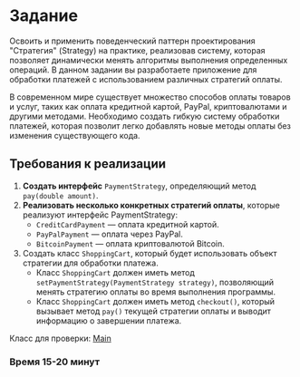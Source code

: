 # Задание

Освоить и применить поведенческий паттерн проектирования "Стратегия" (Strategy) на практике, реализовав систему, которая
позволяет динамически менять алгоритмы выполнения определенных операций. В данном задании вы разработаете приложение для
обработки платежей с использованием различных стратегий оплаты.

В современном мире существует множество способов оплаты товаров и услуг, таких как оплата кредитной картой, PayPal,
криптовалютами и другими методами. Необходимо создать гибкую систему обработки платежей, которая позволит легко
добавлять новые методы оплаты без изменения существующего кода.

## Требования к реализации

1. **Создать интерфейс** ```PaymentStrategy```, определяющий метод ```pay(double amount)```.
2. **Реализовать несколько конкретных стратегий оплаты**, которые реализуют интерфейс PaymentStrategy:
   - ```CreditCardPayment``` — оплата кредитной картой.
   - ```PayPalPayment``` — оплата через PayPal.
   - ```BitcoinPayment``` — оплата криптовалютой Bitcoin.
3. Создать класс ```ShoppingCart```, который будет использовать объект стратегии для обработки платежа.
   - Класс ```ShoppingCart``` должен иметь метод ```setPaymentStrategy(PaymentStrategy strategy)```, позволяющий менять стратегию оплаты во время выполнения программы.
   - Класс ```ShoppingCart``` должен иметь метод ```checkout()```, который вызывает метод ```pay()``` текущей стратегии оплаты и выводит информацию о завершении платежа.

Класс для проверки: [Main](Main.java)

### Время 15-20 минут